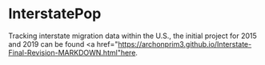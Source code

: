 # InterstatePop
Tracking interstate migration data within the U.S., the initial project for 2015 and 2019 can be found <a href="https://archonprim3.github.io/Interstate-Final-Revision-MARKDOWN.html"here</a>.

